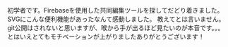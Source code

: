 初学者です。Firebaseを使用した共同編集ツールを探してだどり着きました。SVGにこんな便利機能があったなんて感動しました。
教えてとは言いません。git公開はされないと思いますが、喉から手が出るほど見たいのが本音です。。。
とはいえとてもモチベーションが上がりましたありがとうございます！

